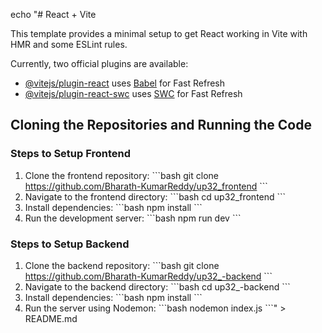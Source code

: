 echo "# React + Vite

This template provides a minimal setup to get React working in Vite with HMR and some ESLint rules.

Currently, two official plugins are available:

- [@vitejs/plugin-react](https://github.com/vitejs/vite-plugin-react/blob/main/packages/plugin-react/README.md) uses [Babel](https://babeljs.io/) for Fast Refresh
- [@vitejs/plugin-react-swc](https://github.com/vitejs/vite-plugin-react-swc) uses [SWC](https://swc.rs/) for Fast Refresh

## Cloning the Repositories and Running the Code

### Steps to Setup Frontend
1. Clone the frontend repository:
   \`\`\`bash
   git clone https://github.com/Bharath-KumarReddy/up32_frontend
   \`\`\`
2. Navigate to the frontend directory:
   \`\`\`bash
   cd up32_frontend
   \`\`\`
3. Install dependencies:
   \`\`\`bash
   npm install
   \`\`\`
4. Run the development server:
   \`\`\`bash
   npm run dev
   \`\`\`

### Steps to Setup Backend
1. Clone the backend repository:
   \`\`\`bash
   git clone https://github.com/Bharath-KumarReddy/up32_-backend
   \`\`\`
2. Navigate to the backend directory:
   \`\`\`bash
   cd up32_-backend
   \`\`\`
3. Install dependencies:
   \`\`\`bash
   npm install
   \`\`\`
4. Run the server using Nodemon:
   \`\`\`bash
   nodemon index.js
   \`\`\`" > README.md